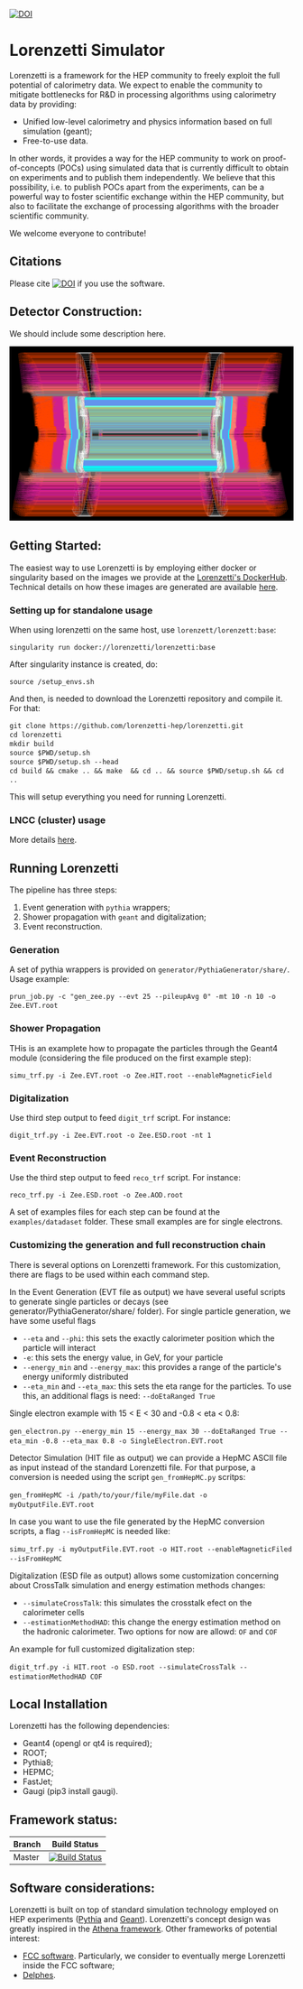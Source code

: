 [![DOI](https://zenodo.org/badge/370090835.svg)](https://zenodo.org/badge/latestdoi/370090835)


# Lorenzetti Simulator

Lorenzetti is a framework for the HEP community to freely exploit the full potential of calorimetry data. We expect to enable the community to mitigate bottlenecks for R&D in processing algorithms using calorimetry data by providing:

 - Unified low-level calorimetry and physics information based on full simulation (geant);
 - Free-to-use data. 
 
In other words, it provides a way for the HEP community to work on proof-of-concepts (POCs) using simulated data that is currently difficult to obtain on experiments and to publish them independently. We believe that this possibility, i.e. to publish POCs apart from the experiments, can be a powerful way to foster scientific exchange within the HEP community, but also to facilitate the exchange of processing algorithms with the broader scientific community.

We welcome everyone to contribute!


## Citations

Please cite [![DOI](https://zenodo.org/badge/370090835.svg)](https://zenodo.org/badge/latestdoi/370090835) if you use the software.

[//]: # (and/or the applicable papers.)


## Detector Construction:

We should include some description here.


![Screenshot](geometry/DetectorATLASModel/doc/cut_view.png)




## Getting Started:

The easiest way to use Lorenzetti is by employing either docker or singularity based on the images we provide at the [Lorenzetti's DockerHub](https://hub.docker.com/r/lorenzetti/lorenzetti). Technical details on how these images are generated are available [here](https://github.com/jodafons/lorenzetti/tree/master/docker).

### Setting up for standalone usage

When using lorenzetti on the same host, use `lorenzett/lorenzett:base`:

```
singularity run docker://lorenzetti/lorenzetti:base
```

After singularity instance is created, do:

```
source /setup_envs.sh
```
And then, is needed to download the Lorenzetti repository and compile it. For that:
```
git clone https://github.com/lorenzetti-hep/lorenzetti.git
cd lorenzetti
mkdir build
source $PWD/setup.sh
source $PWD/setup.sh --head
cd build && cmake .. && make  && cd .. && source $PWD/setup.sh && cd ..
```
This will setup everything you need for running Lorenzetti.

### LNCC (cluster) usage

More details [here](https://github.com/jodafons/lorenzetti/tree/master/docker/cluster).

## Running Lorenzetti

The pipeline has three steps:

1. Event generation with `pythia` wrappers;
2. Shower propagation with `geant` and digitalization;
3. Event reconstruction.

### Generation

A set of pythia wrappers is provided on `generator/PythiaGenerator/share/`. Usage example:

```
prun_job.py -c "gen_zee.py --evt 25 --pileupAvg 0" -mt 10 -n 10 -o Zee.EVT.root
```
### Shower Propagation
THis is an examplete how to propagate the particles through the Geant4 module (considering the file produced on the first example step):
```
simu_trf.py -i Zee.EVT.root -o Zee.HIT.root --enableMagneticField
```

###  Digitalization

Use third step output to feed `digit_trf` script. For instance: 

```
digit_trf.py -i Zee.EVT.root -o Zee.ESD.root -nt 1
```

### Event Reconstruction

Use the third step output to feed `reco_trf` script. For instance:

```
reco_trf.py -i Zee.ESD.root -o Zee.AOD.root
```

A set of examples files for each step can be found at the ```examples/datadaset``` folder. These small examples are for single electrons.
### Customizing the generation and full reconstruction chain

There is several options on Lorenzetti framework. For this customization, there are flags to be used within each command step.

In the Event Generation (EVT file as output) we have several useful scripts to generate single particles or decays (see generator/PythiaGenerator/share/ folder). For single particle generation, we have some useful flags

- ```--eta``` and ```--phi```: this sets the exactly calorimeter position which the particle will interact
- ```-e```: this sets the energy value, in GeV, for your particle
- ```--energy_min``` and ```--energy_max```: this provides a range of the particle's energy uniformly distributed
- ```--eta_min``` and ```--eta_max```: this sets the eta range for the particles. To use this, an additional flags is need: ```--doEtaRanged True```

Single electron example with 15 < E < 30 and -0.8 < eta < 0.8:

```gen_electron.py --energy_min 15 --energy_max 30 --doEtaRanged True --eta_min -0.8 --eta_max 0.8 -o SingleElectron.EVT.root```

Detector Simulation (HIT file as output) we can provide a HepMC ASCII file as input instead of the standard Lorenzetti file. For that purpose, a conversion is needed using the script ```gen_fromHepMC.py``` scritps:

```gen_fromHepMC -i /path/to/your/file/myFile.dat -o myOutputFile.EVT.root```

In case you want to use the file generated by the HepMC conversion scripts, a flag ```--isFromHepMC``` is needed like:

```simu_trf.py -i myOutputFile.EVT.root -o HIT.root --enableMagneticFiled --isFromHepMC```

Digitalization (ESD file as output) allows some customization concerning about CrossTalk simulation and energy estimation methods changes:

- ```--simulateCrossTalk```: this simulates the crosstalk efect on the calorimeter cells
- ```--estimationMethodHAD```: this change the energy estimation method on the hadronic calorimeter. Two options for now are allowd: ```OF``` and ```COF```

An example for full customized digitalization step:

```digit_trf.py -i HIT.root -o ESD.root --simulateCrossTalk --estimationMethodHAD COF```



## Local Installation

Lorenzetti has the following dependencies:

- Geant4 (opengl or qt4 is required);
- ROOT;
- Pythia8;
- HEPMC;
- FastJet;
- Gaugi (pip3 install gaugi).

## Framework status:

|  Branch    | Build Status |
| ---------- | ------------ |
|   Master   |[![Build Status](https://travis-ci.org/jodafons/lorenzetti.svg?branch=master)](https://travisci.org/jodafons/lorenzetti)  |

## Software considerations:


Lorenzetti is built on top of standard simulation technology employed on HEP experiments ([Pythia](http://home.thep.lu.se/~torbjorn/Pythia.html) and [Geant](https://geant4.web.cern.ch)). Lorenzetti's concept design was greatly inspired in the [Athena framework](https://gitlab.cern.ch/atlas/athena). Other frameworks of potential interest:

- [FCC software](https://github.com/HEP-FCC/FCCSW). Particularly, we consider to eventually merge Lorenzetti inside the FCC software;
- [Delphes](https://github.com/delphes/delphes).
